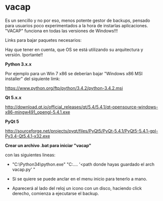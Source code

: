 # vacap

Es un sencillo y no por eso, menos potente gestor de backups, pensado para usuarios poco experimentados a la hora de instarlas aplicaciones. "VACAP" funciona en todas las versiones de Windows!!!


Links para bajar paquetes necesarios: 

Hay que tener en cuenta, que OS se está utilizando su arquitectura y versión. Iportante!!


**Python 3.x.x**

Por ejemplo para un Win 7 x86 se deberían bajar "Windows x86 MSI installer" del siquiente limk:

 https://www.python.org/ftp/python/3.4.2/python-3.4.2.msi



**Qt 5.x.x**

http://download.qt.io/official_releases/qt/5.4/5.4.1/qt-opensource-windows-x86-mingw491_opengl-5.4.1.exe

**PyQt 5**

http://sourceforge.net/projects/pyqt/files/PyQt5/PyQt-5.4.1/PyQt5-5.4.1-gpl-Py3.4-Qt5.4.1-x32.exe





**Crear un archivo .bat para iniciar "vacap"**

con las siguientes lineas:
  
  - "C:\Python34\python.exe" "C:\.... '<path donde hayas guardado el arch vacap.py' "
  
  - Si se quiere se puede anclar en el menu inicio para tenerlo a mano.
  
  - Aparecerá al lado del reloj un icono con un disco, haciendo click derecho, comienza a ejecutarse el backup.


